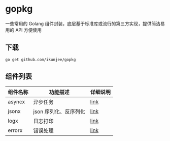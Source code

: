 # gopkg

一些常用的 Golang 组件封装，底层基于标准库或流行的第三方实现，提供简洁易用的 API 方便使用

## 下载

`go get github.com/ikunjee/gopkg`

## 组件列表
| 组件名称 | 功能描述 | 详细说明                       |
| --- | --- |----------------------------|
| asyncx | 异步任务 | [link](./asyncx/README.md) |
| jsonx | json 序列化、反序列化 | [link](./jsonx/README.md)  |
| logx | 日志打印 | [link](./logx/README.md)   |
| errorx | 错误处理 | [link](./errorx/README.md) |
